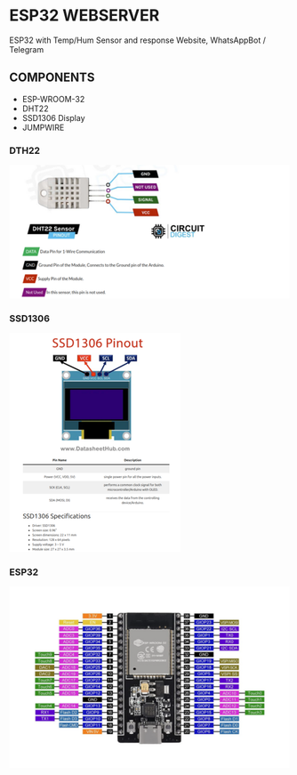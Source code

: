 # ESP32 WEBSERVER
ESP32 with Temp/Hum Sensor and response Website, WhatsAppBot / Telegram

## COMPONENTS
+ ESP-WROOM-32
+ DHT22
+ SSD1306 Display
+ JUMPWIRE

### DTH22
![img](/img/dht22.png "DHT22 PINOUT")

### SSD1306
![img](/img/ssd1306.png "SSD1306 I2C PINOUT")

### ESP32
![img](/img/esp32.png "ESP32 PINOUT")